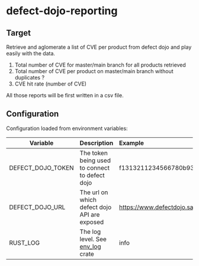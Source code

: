 # defect-dojo-reporting

## Target
Retrieve and aglomerate a list of CVE per product from defect dojo and play easily with the data.
1. Total number of CVE for master/main branch for all products retrieved
2. Total number of CVE per product on master/main branch without duplicates ?
3. CVE hit rate (number of CVE)

All those reports will be first written in a csv file.

## Configuration
Configuration loaded from environment variables:

| Variable          | Description                                                                      | Example                       |
|-------------------|----------------------------------------------------------------------------------|:------------------------------|
| DEFECT_DOJO_TOKEN | The token being used to connect to defect dojo                                   | f1313211234566780b9316546900a |
| DEFECT_DOJO_URL   | The url on which defect dojo API are exposed                                     | https://www.defectdojo.sample |
| RUST_LOG          | The log level. See [env_log](https://docs.rs/env_logger/0.9.0/env_logger/) crate | info                          |
